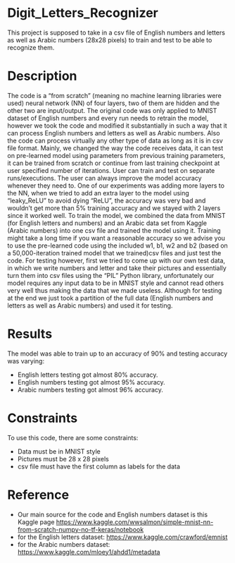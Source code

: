 # Digit_Letters_Recognizer
This project is supposed to take in a csv file of English numbers and letters as well as Arabic numbers (28x28 pixels) to train and test to be able to recognize them.

# Description
The code is a “from scratch” (meaning no machine learning libraries were used) neural network (NN) of four layers, two of them are hidden and the other two are input/output.
The original code was only applied to MNIST dataset of English numbers and every run needs to retrain the model, however we took the code and modified it substantially in such a way that it can process English numbers and letters as well as Arabic numbers. Also the code can process virtually any other type of data as long as it is in csv file format. 
Mainly, we changed the way the code receives data, it can test on pre-learned model using parameters from previous training parameters, it can be trained from scratch or continue from last training checkpoint at user specified number of iterations. User can train and test on separate runs/executions. The user can always improve the model accuracy whenever they need to. One of our experiments was adding more layers to the NN, when we tried to add an extra layer to the model using “leaky_ReLU” to avoid dying “ReLU”, the accuracy was very bad and wouldn’t get more than 5% training accuracy and we stayed with 2 layers since it worked well.
To train the model, we combined the data from MNIST (for English letters and numbers) and an Arabic data set from Kaggle (Arabic numbers) into one csv file and trained the model using it. Training might take a long time if you want a reasonable accuracy so we advise you to use the pre-learned code using the included w1, b1, w2 and b2 (based on a 50,000-iteration trained model that we trained)csv files and just test the code.
For testing however, first we tried to come up with our own test data, in which we write numbers and letter and take their pictures and essentially turn them into csv files using the “PIL” Python library, unfortunately our model requires any input data to be in MNIST style and cannot read others very well thus making the data that we made useless. Although for testing at the end we just took a partition of the full data (English numbers and letters as well as Arabic numbers) and used it for testing.

# Results
The model was able to train up to an accuracy of 90% and testing accuracy was varying:
-	English letters testing got almost 80% accuracy.
-	English numbers testing got almost 95% accuracy. 
-	Arabic numbers testing got almost 96% accuracy. 

# Constraints
To use this code, there are some constraints:
-	Data must be in MNIST style
-	Pictures must be 28 x 28 pixels 
-	csv file must have the first column as labels for the data


# Reference
- Our main source for the code and English numbers dataset is this Kaggle page https://www.kaggle.com/wwsalmon/simple-mnist-nn-from-scratch-numpy-no-tf-keras/notebook 
- for the English letters dataset: https://www.kaggle.com/crawford/emnist 
- for the Arabic numbers dataset: https://www.kaggle.com/mloey1/ahdd1/metadata 
